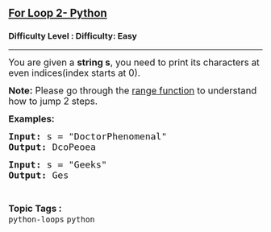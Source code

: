 <h2><a href="https://www.geeksforgeeks.org/problems/for-loop-2-python/1&selectedLang=python3">For Loop 2- Python</a></h2><h3>Difficulty Level : Difficulty: Easy</h3><hr><div class="problems_problem_content__Xm_eO"><p><span style="font-size: 18px;">You are given a <strong>string s</strong>, you need to print its characters at even indices(index starts at 0).</span></p>
<p><span style="font-size: 18px;"><strong>Note:</strong> Please go through the <a href="https://www.geeksforgeeks.org/python-range-method/">range function</a> to understand how to jump 2 steps.</span></p>
<p><span style="font-size: 18px;"><strong>Examples:</strong></span></p>
<pre><span style="font-size: 18px;"><strong>Input: </strong>s = "DoctorPhenomenal"
<strong>Output: </strong>DcoPeoea</span>
</pre>
<pre><span style="font-size: 18px;"><strong>Input: </strong>s = "Geeks"
<strong>Output: </strong>Ges 
</span></pre></div><br><p><span style=font-size:18px><strong>Topic Tags : </strong><br><code>python-loops</code>&nbsp;<code>python</code>&nbsp;